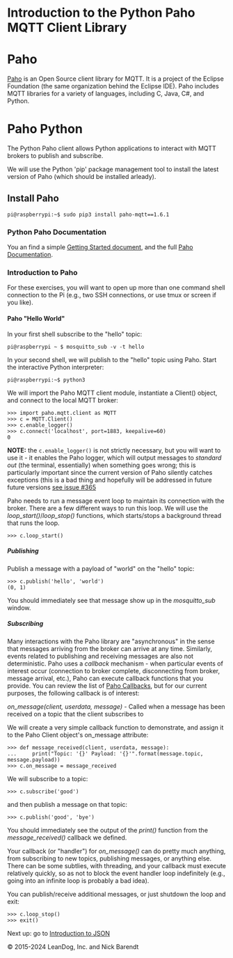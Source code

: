 # Introduction to the Python Paho MQTT Client Library

# Paho
[Paho](https://eclipse.org/paho/clients/python/) is an Open Source client library for MQTT.  It is a project of the Eclipse Foundation (the same organization behind the Eclipse IDE).  Paho includes MQTT libraries for a variety of languages, including C, Java, C#, and Python.

# Paho Python
The Python Paho client allows Python applications to interact with MQTT brokers to publish and subscribe.

We will use the Python 'pip' package management tool to install the latest version of Paho (which should be installed arleady).

## Install Paho

```
pi@raspberrypi:~$ sudo pip3 install paho-mqtt==1.6.1
```

### Python Paho Documentation
You an find a simple [Getting Started document](https://www.eclipse.org/paho/clients/python/), and the full [Paho Documentation](https://www.eclipse.org/paho/clients/python/docs/).

### Introduction to Paho
For these exercises, you will want to open up more than one command shell connection to the Pi (e.g., two SSH connections, or use tmux or screen if you like).  

#### Paho "Hello World"
In your first shell subscribe to the "hello" topic:

```
pi@raspberrypi ~ $ mosquitto_sub -v -t hello
```

In your second shell, we will publish to the "hello" topic using Paho.  Start the interactive Python interpreter:

```
pi@raspberrypi:~$ python3
```

We will import the Paho MQTT client module, instantiate a Client() object, and connect to the local MQTT broker:

```
>>> import paho.mqtt.client as MQTT
>>> c = MQTT.Client()
>>> c.enable_logger()
>>> c.connect('localhost', port=1883, keepalive=60)
0
```

**NOTE:** the `c.enable_logger()` is not strictly necessary, but you will want to use it - it enables the Paho logger, which will output messages to _standard out_ (the terminal, essentially) when something goes wrong; this is particularly important since the current version of Paho silently catches exceptions (this is a bad thing and hopefully will be addressed in future future versions [see issue #365](https://github.com/eclipse/paho.mqtt.python/issues/365)

Paho needs to run a message event loop to maintain its connection with the broker.  There are a few different ways to run this loop.  We will use the *loop_start()*/*loop_stop()* functions, which starts/stops a background thread that runs the loop. 

```
>>> c.loop_start()
```

##### Publishing

Publish a message with a payload of "world" on the "hello" topic:

```
>>> c.publish('hello', 'world')
(0, 1)
```

You should immediately see that message show up in the *mosquitto_sub* window.

##### Subscribing

Many interactions with the Paho library are "asynchronous" in the sense that messages arriving from the broker can arrive at any time.  Similarly, events related to publishing and receiving messages are also not deterministic.  Paho uses a _callback_ mechanism - when particular events of interest occur (connection to broker complete, disconnecting from broker, message arrival, etc.), Paho can execute callback functions that you provide.  You can review the list of [Paho Callbacks](https://www.eclipse.org/paho/clients/python/docs/#callbacks), but for our current purposes, the following callback is of interest: 

*on_message(client, userdata, message)* - Called when a message has been received on a topic that the client subscribes to

We will create a very simple callback function to demonstrate, and assign it to the Paho Client object's on_message attribute:

```
>>> def message_received(client, userdata, message):
...     print("Topic: '{}' Payload: '{}'".format(message.topic, message.payload))
>>> c.on_message = message_received
```

We will subscribe to a topic:

```
>>> c.subscribe('good')
```

and then publish a message on that topic:

```
>>> c.publish('good', 'bye')
```

You should immediately see the output of the _print()_ function from the _message_received()_ callback we defined.

Your callback (or "handler") for _on_message()_ can do pretty much anything, from subscribing to new topics, publishing messages, or anything else.  There can be some subtlies, with threading, and your callback must execute relatively quickly, so as not to block the event handler loop indefinitely (e.g., going into an infinite loop is probably a bad idea).

You can publish/receive additional messages, or just shutdown the loop and exit:

```
>>> c.loop_stop()
>>> exit()
```


Next up: go to [Introduction to JSON](../03.4_Intro_to_JSON/README.md)

&copy; 2015-2024 LeanDog, Inc. and Nick Barendt
